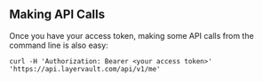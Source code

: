 ## Making API Calls

Once you have your access token, making some API calls from the command line is also easy:

```shell
curl -H 'Authorization: Bearer <your access token>' 'https://api.layervault.com/api/v1/me'
```